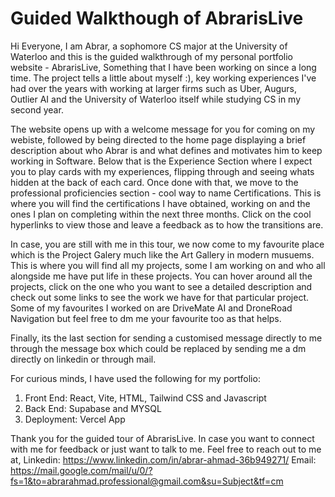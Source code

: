 # Guided Walkthough of AbrarisLive 
Hi Everyone, I am Abrar, a sophomore CS major at the University of Waterloo and 
this is the guided walkthrough of my personal portfolio website - AbrarisLive,
Something that I have been working on since a long time. The project tells a little about 
myself :), key working experiences I've had over the years with working at larger firms
such as Uber, Augurs, Outlier AI and the University of Waterloo itself while studying CS
in my second year. 

The website opens up with a welcome message for you for coming on my webiste, followed by being 
directed to the home page displaying a brief description about who Abrar is and what defines and 
motivates him to keep working in Software. Below that is the Experience Section where I expect you to 
play cards with my experiences, flipping through and seeing whats hidden at the back of each card. 
Once done with that, we move to the professional proficiencies section - cool way to name Certifications.
This is where you will find the certifications I have obtained, working on and the ones I plan on 
completing within the next three months. Click on the cool hyperlinks to view those and leave a feedback 
as to how the transitions are.

In case, you are still with me in this tour, we now come to my favourite place which is the Project 
Galery much like the Art Gallery in modern musuems. This is where you will find all my projects, some
I am working on and who all alongside me have put life in these projects. You can hover around all the 
projects, click on the one who you want to see a detailed description and check out some links 
to see the work we have for that particular project. Some of my favourites I worked on are DriveMate AI 
and DroneRoad Navigation but feel free to dm me your favourite too as that helps. 

Finally, its the last section for sending a customised message directly to me through the message box 
which could be replaced by sending me a dm directly on linkedin or through mail. 

For curious minds, I have used the following for my portfolio:
1) Front End: React, Vite, HTML, Tailwind CSS and Javascript
2) Back End: Supabase and MYSQL
3) Deployment: Vercel App

Thank you for the guided tour of AbrarisLive. In case you want to connect with me for feedback or just want to talk to me. Feel free to reach out to me at,
Linkedin: https://www.linkedin.com/in/abrar-ahmad-36b949271/
Email: https://mail.google.com/mail/u/0/?fs=1&to=abrarahmad.professional@gmail.com&su=Subject&tf=cm

